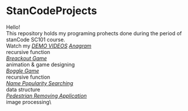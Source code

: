 # StanCodeProjects
Hello!\
This repository holds my programing prohects done during the period of stanCode SC101 course. \
Watch my *[DEMO VIDEOS](https://drive.google.com/drive/folders/1qzuPPtpIXFWCnDp-ILZS-q227XHLDFM2?usp=sharing)*
*[Anagram](https://github.com/Aping1100/StanCodeProjects/tree/main/anagram)*\
  recursive function\
*[Breackout Game](https://github.com/Aping1100/StanCodeProjects/tree/main/break_out_game)*\
  animation & game designing\
*[Boggle Game](https://github.com/Aping1100/StanCodeProjects/tree/main/boggle)*\
  recursive function\
*[Name Popularity Searching](https://github.com/Aping1100/StanCodeProjects/tree/main/babyname_search)*\
  data structure\
*[Pedestrian Removing Application](https://github.com/Aping1100/StanCodeProjects/tree/main/stanCodoshop)*\
  image processing\
